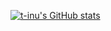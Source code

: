 [![t-inu's GitHub stats](https://github-readme-stats.vercel.app/api?username=t-inu&theme=apprentice&show_icons=true&hide=stars&show=reviews)](https://github.com/anuraghazra/github-readme-stats)

<!--
**t-inu/t-inu** is a ✨ _special_ ✨ repository because its `README.md` (this file) appears on your GitHub profile.

Here are some ideas to get you started:

- 🔭 I’m currently working on ...
- 🌱 I’m currently learning ...
- 👯 I’m looking to collaborate on ...
- 🤔 I’m looking for help with ...
- 💬 Ask me about ...
- 📫 How to reach me: ...
- 😄 Pronouns: ...
- ⚡ Fun fact: ...
-->
